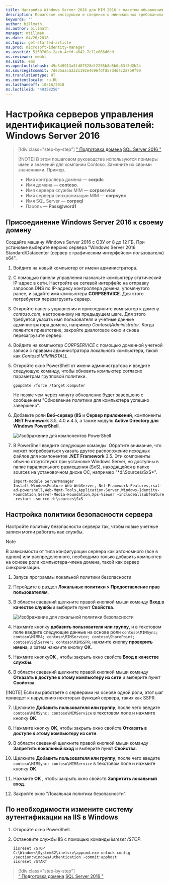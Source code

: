 ```yaml
---
title: Настройка Windows Server 2016 для MIM 2016 с пакетом обновления 1 (SP1) | Документация Майкрософт
description: Пошаговые инструкции и сведения о минимальных требованиях для подготовки Windows Server 2016 к работе с MIM 2016 с пакетом обновления 1 (SP1).
keywords: ''
author: billmath
ms.author: billmath
manager: mtillman
ms.date: 04/26/2018
ms.topic: get-started-article
ms.prod: microsoft-identity-manager
ms.assetid: 51507d0a-2aeb-4cfd-a642-7c71e666d6cd
ms.reviewer: mwahl
ms.suite: ems
ms.openlocfilehash: 49e549913a5fd87528df2205b8d5b0a83f3d2b24
ms.sourcegitcommit: 7de35aaca3a21192e4696fdfd57d4dac2a7b9f90
ms.translationtype: HT
ms.contentlocale: ru-RU
ms.lasthandoff: 10/16/2018
ms.locfileid: "49358250"
---
```

# <a name="set-up-an-identity-management-servers-windows-server-2016"></a>Настройка серверов управления идентификацией пользователей: Windows Server 2016

> [!div class="step-by-step"]
> [" Подготовка домена](preparing-domain.md)
> [SQL Server 2016 "](prepare-server-sql2016.md)
> 
> [!NOTE]
> В этом пошаговом руководстве используются примеры имен и значений для компании Contoso. Замените их своими значениями. Пример.
> - Имя контроллера домена — **corpdc**
> - Имя домена — **contoso**.
> - Имя сервера службы MIM — **corpservice**
> - Имя сервера синхронизации MIM — **corpsync**
> - Имя SQL Server — **corpsql**
> - Пароль — <strong>Pass@word1</strong>

## <a name="join-windows-server-2016-to-your-domain"></a>Присоединение Windows Server 2016 к своему домену

Создайте машину Windows Server 2016 с ОЗУ от 8 до 12 ГБ. При установке выберите версию сервера "Windows Server 2016 Standard/Datacenter (сервер с графическим интерфейсом пользователя) x64".

1. Войдите на новый компьютер от имени администратора.

2. С помощью панели управления назначьте компьютеру статический IP-адрес в сети. Настройте ее сетевой интерфейс на отправку запросов DNS по IP-адресу контроллера домена, упомянутого ранее, и задайте имя компьютера **CORPSERVICE**.  Для этого потребуется перезагрузить сервер.

3. Откройте панель управления и присоедините компьютер к домену *contoso.com*, настроенному на предыдущем шаге.  Для этого требуется указать имя пользователя и учетные данные администратора домена, например *Contoso\Administrator*.  Когда появится приветствие, закройте диалоговое окно и снова перезагрузите сервер.

4. Войдите на компьютер *CORPSERVICE* с помощью доменной учетной записи с правами администратора локального компьютера, такой как *Contoso\MIMINSTALL*.


5. Откройте окно PowerShell от имени администратора и введите следующую команду, чтобы обновить компьютер согласно параметрам групповой политики.

    ```
    gpupdate /force /target:computer
    ```

    Не позже чем через минуту обновление будет завершено с сообщением "Обновление политики для компьютера успешно завершено".

6. Добавьте роли **Веб-сервер (IIS** и **Сервер приложений**, компоненты **.NET Framework** 3.5, 4.0 и 4.5, а также модуль **Active Directory для Windows PowerShell**.

    ![Изображение для компонентов PowerShell](media/MIM-DeployWS2.png)

7. В PowerShell введите следующие команды: Обратите внимание, что может потребоваться указать другое расположение исходных файлов для компонентов **.NET Framework** 3.5. Эти компоненты обычно отсутствуют при установке Windows Server, но доступны в папке параллельного размещения (SxS), находящейся в папке sources на установочном диске ОС, например "\*d:\Sources\SxS\*".

    ```
    import-module ServerManager
    Install-WindowsFeature Web-WebServer, Net-Framework-Features,rsat-ad-powershell,Web-Mgmt-Tools,Application-Server,Windows-Identity-Foundation,Server-Media-Foundation,Xps-Viewer –includeallsubfeature -restart -source d:\sources\SxS
    ```

## <a name="configure-the-server-security-policy"></a>Настройка политики безопасности сервера

Настройте политику безопасности сервера так, чтобы новые учетные записи могли работать как службы.
> [!NOTE] 
> В зависимости от типа конфигурации сервера как автономного (все в одном) или распределенного, необходимо только добавить компьютер на основе роли компьютера-члена домена, такой как сервер синхронизации. 

1. Запуск программы локальной политики безопасности

2. Перейдите в раздел **Локальные политики > Предоставление прав пользователям**.

3. В области сведений щелкните правой кнопкой мыши команду **Вход в качестве службы**и выберите пункт **Свойства**.

    ![Изображение для локальной политики безопасности](media/MIM-DeployWS3.png)

4. Нажмите кнопку **добавить пользователя или группу**, и в текстовом поле введите следующие данные на основе роли `contoso\MIMSync; contoso\MIMMA; contoso\MIMService; contoso\SharePoint; contoso\SqlServer; contoso\MIMSSPR`, нажмите кнопку **проверить имена**, а затем нажмите кнопку **ОК**.

5. Нажмите кнопку**ОК** , чтобы закрыть окно свойств **Вход в качестве службы**.

6.  В области сведений щелкните правой кнопкой мыши команду **Отказать в доступе к этому компьютеру из сети** и выберите пункт **Свойства**.

[!NOTE] Если вы работаете с серверами на основе одной роли, этот шаг приведет к нарушению некоторых функций сервера, таких как SSPR.

7. Щелкните **Добавить пользователя или группу**, после чего введите `contoso\MIMSync; contoso\MIMService` в текстовом поле и нажмите кнопку **ОК**.

8. Нажмите кнопку **ОК**, чтобы закрыть окно свойств **Отказать в доступе к этому компьютеру из сети**.

9. В области сведений щелкните правой кнопкой мыши команду **Запретить локальный вход** и выберите пункт **Свойства**.

10. Щелкните **Добавить пользователя или группу**, после чего введите `contoso\MIMSync; contoso\MIMService` в текстовом поле и нажмите кнопку **ОК**.

11. Нажмите **ОК** , чтобы закрыть окно свойств **Запретить локальный вход**.

12. Закройте окно "Локальная политика безопасности".


## <a name="change-the-iis-windows-authentication-mode-if-needed"></a>По необходимости измените систему аутентификации на IIS в Windows

1.  Откройте окно PowerShell.

2.  Остановите службы IIS с помощью команды *iisreset /STOP*.

    ```
    iisreset /STOP
    C:\Windows\System32\inetsrv\appcmd.exe unlock config /section:windowsAuthentication -commit:apphost
    iisreset /START
    ```

> [!div class="step-by-step"]  
> [" Подготовка домена](preparing-domain.md)
> [SQL Server 2016 "](prepare-server-sql2016.md)
